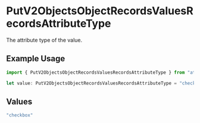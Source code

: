 # PutV2ObjectsObjectRecordsValuesRecordsAttributeType

The attribute type of the value.

## Example Usage

```typescript
import { PutV2ObjectsObjectRecordsValuesRecordsAttributeType } from "attio-js/models/operations";

let value: PutV2ObjectsObjectRecordsValuesRecordsAttributeType = "checkbox";
```

## Values

```typescript
"checkbox"
```